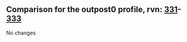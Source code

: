 ## Comparison for the outpost0 profile, rvn: [331](https://github.com/PRO100KatYT/FortniteProfileRevisions/tree/main/profiles/outpost0/331%20outpost0.json)-[333](https://github.com/PRO100KatYT/FortniteProfileRevisions/tree/main/profiles/outpost0/333%20outpost0.json)

No changes
